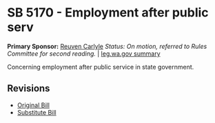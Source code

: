 # SB 5170 - Employment after public serv
**Primary Sponsor:** [Reuven Carlyle](/person/leg/reuven.carlyle.md)
*Status: On motion, referred to Rules Committee for second reading.* | [leg.wa.gov summary](https://app.leg.wa.gov/billsummary?BillNumber=5170&Year=2021)

Concerning employment after public service in state government.

## Revisions
* [Original Bill](1/)
* [Substitute Bill](S/)
